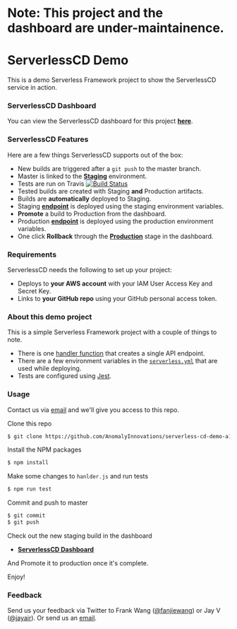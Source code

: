 # Note: This project and the dashboard are under-maintainence.


# ServerlessCD Demo

This is a demo Serverless Framework project to show the ServerlessCD service in action.

### ServerlessCD Dashboard

You can view the ServerlessCD dashboard for this project [**here**][dashboard].

### ServerlessCD Features

Here are a few things ServerlessCD supports out of the box:

- New builds are triggered after a `git push` to the master branch.
- Master is linked to the [**Staging**][staging] environment.
- Tests are run on Travis [![Build Status](https://travis-ci.org/AnomalyInnovations/serverless-cd-demo-a1c8.svg?branch=master)](https://travis-ci.org/AnomalyInnovations/serverless-cd-demo-a1c8)
- Tested builds are created with Staging **and** Production artifacts.
- Builds are **automatically** deployed to Staging.
- Staging [**endpoint**][stEndpoint] is deployed using the staging environment variables.
- **Promote** a build to Production from the dashboard.
- Production [**endpoint**][prEndpoint] is deployed using the production environment variables.
- One click **Rollback** through the [**Production**][prod] stage in the dashboard.

### Requirements

ServerlessCD needs the following to set up your project:

- Deploys to **your AWS account** with your IAM User Access Key and Secret Key.
- Links to **your GitHub repo** using your GitHub personal access token.

### About this demo project

This is a simple Serverless Framework project with a couple of things to note.

- There is one [handler function][handler] that creates a single API endpoint.
- There are a few environment variables in the [`serverless.yml`][enVariables] that are used while deploying.
- Tests are configured using [Jest][jest].

### Usage

Contact us via [email][email] and we'll give you access to this repo.

Clone this repo

```bash
$ git clone https://github.com/AnomalyInnovations/serverless-cd-demo-a1c8
```

Install the NPM packages

```bash
$ npm install
```

Make some changes to `hanlder.js` and run tests

```bash
$ npm run test
```

Commit and push to master

```bash
$ git commit
$ git push
```

Check out the new staging build in the dashboard

* [**ServerlessCD Dashboard**][dashboard]

And Promote it to production once it's complete.

Enjoy!

### Feedback

Send us your feedback via Twitter to Frank Wang ([@fanjiewang][fTwitter]) or Jay V ([@jayair][jTwitter]). Or send us an [email][email].


[dashboard]: http://serverless-cd.anoma.ly/projects/95164043
[staging]: http://serverless-cd.anoma.ly/projects/95164043/stages/dev
[prod]: http://serverless-cd.anoma.ly/projects/95164043/stages/prod
[stEndpoint]: https://hm31ou82w9.execute-api.us-east-1.amazonaws.com/dev
[prEndpoint]: https://t4ee0xoiyg.execute-api.us-east-1.amazonaws.com/prod
[enVariables]: https://github.com/AnomalyInnovations/serverless-cd-demo-a1c8/blob/master/serverless.yml#L10
[jest]: https://facebook.github.io/jest/
[handler]: https://github.com/AnomalyInnovations/serverless-cd-demo-a1c8/blob/master/handler.js
[fTwitter]: https://twitter.com/fanjiewang
[jTwitter]: https://twitter.com/jayair
[email]: mailto:contact@anoma.ly

